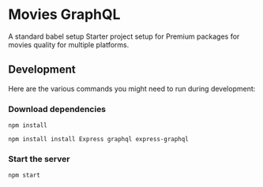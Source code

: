 # Movies GraphQL
A standard babel setup
Starter project setup for Premium packages for movies quality for multiple platforms.


## Development
Here are the various commands you might need to run during development:

### Download dependencies

```
npm install
```
```
npm install install Express graphql express-graphql
```

### Start the server
```
npm start
```
